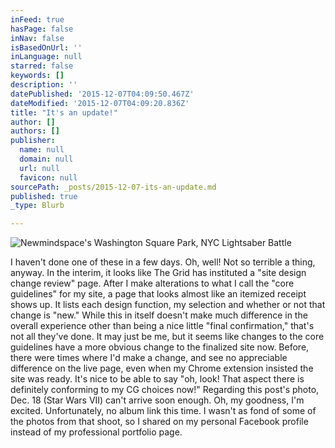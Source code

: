 ```yaml
---
inFeed: true
hasPage: false
inNav: false
isBasedOnUrl: ''
inLanguage: null
starred: false
keywords: []
description: ''
datePublished: '2015-12-07T04:09:50.467Z'
dateModified: '2015-12-07T04:09:20.836Z'
title: "It's an update!"
author: []
authors: []
publisher:
  name: null
  domain: null
  url: null
  favicon: null
sourcePath: _posts/2015-12-07-its-an-update.md
published: true
_type: Blurb

---
```

![Newmindspace's Washington Square Park, NYC Lightsaber Battle](https://the-grid-user-content.s3-us-west-2.amazonaws.com/a76dd821-1111-468e-8fe5-2905a5d278ac.JPG)

I haven't done one of these in a few days. Oh, well! Not so terrible a thing, anyway. In the interim, it looks like The Grid has instituted a "site design change review" page. After I make alterations to what I call the "core guidelines" for my site, a page that looks almost like an itemized receipt shows up. It lists each design function, my selection and whether or not that change is "new." While this in itself doesn't make much difference in the overall experience other than being a nice little "final confirmation," that's not all they've done. It may just be me, but it seems like changes to the core guidelines have a more obvious change to the finalized site now. Before, there were times where I'd make a change, and see no appreciable difference on the live page, even when my Chrome extension insisted the site was ready. It's nice to be able to say "oh, look! That aspect there is definitely conforming to my CG choices now!" Regarding this post's photo, Dec. 18 (Star Wars VII) can't arrive soon enough. Oh, my goodness, I'm excited. Unfortunately, no album link this time. I wasn't as fond of some of the photos from that shoot, so I shared on my personal Facebook profile instead of my professional portfolio page.